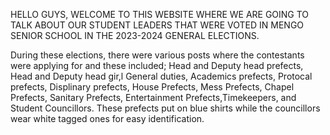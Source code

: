 HELLO GUYS, WELCOME TO THIS WEBSITE WHERE WE ARE GOING TO TALK ABOUT OUR STUDENT LEADERS THAT WERE VOTED IN MENGO SENIOR SCHOOL IN THE 2023-2024 GENERAL ELECTIONS.

During these elections, there were various posts where the contestants were applying for and these included;
Head and Deputy head prefects,
Head and Deputy head gir,l
General duties,
Academics prefects,
Protocal prefects,
Displinary prefects,
House Prefects,
Mess Prefects,
Chapel Prefects,
Sanitary Prefects,
Entertainment Prefects,Timekeepers, and
Student Councillors.
      These prefects put on blue shirts while the councillors wear white tagged ones for easy identification.
  
      

    
      
